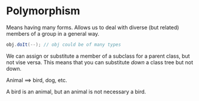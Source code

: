 # Polymorphism

Means having many forms. Allows us to deal with diverse (but related) members of a group in a general way. 

```java
obj.doIt(--); // obj could be of many types
```
We can assign or substitute a member of a subclass for a parent class, but not vise versa. This means that you can substitute *down* a class tree but not down.

Animal ==> bird, dog, etc.

A bird is an animal, but an animal is not necessary a bird.


